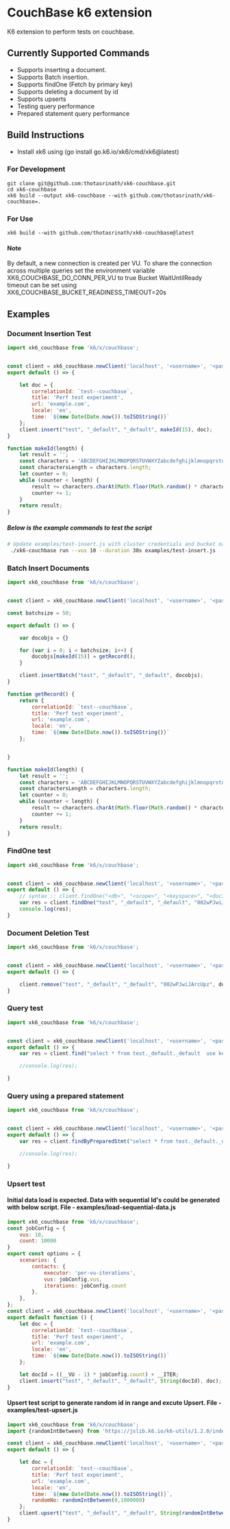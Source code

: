 # CouchBase k6 extension

K6 extension to perform tests on couchbase.

## Currently Supported Commands

- Supports inserting a document.
- Supports Batch insertion.
- Supports findOne (Fetch by primary key)
- Supports deleting a document by id
- Supports upserts
- Testing query performance
- Prepared statement query performance

## Build Instructions

- Install xk6 using (go install go.k6.io/xk6/cmd/xk6@latest)
### For Development
```shell
git clone git@github.com:thotasrinath/xk6-couchbase.git
cd xk6-couchbase
xk6 build --output xk6-couchbase --with github.com/thotasrinath/xk6-couchbase=.
```
### For Use
```shell
xk6 build --with github.com/thotasrinath/xk6-couchbase@latest
```

#### Note

By default, a new connection is created per VU.
To share the connection across multiple queries set the environment variable XK6_COUCHBASE_DO_CONN_PER_VU to true
Bucket WaitUntilReady timeout can be set using XK6_COUCHBASE_BUCKET_READINESS_TIMEOUT=20s

## Examples
### Document Insertion Test
```js
import xk6_couchbase from 'k6/x/couchbase';


const client = xk6_couchbase.newClient('localhost', '<username>', '<password>');
export default () => {

    let doc = {
        correlationId: `test--couchbase`,
        title: 'Perf test experiment',
        url: 'example.com',
        locale: 'en',
        time: `${new Date(Date.now()).toISOString()}`
    };
    client.insert("test", "_default", "_default", makeId(15), doc);
}

function makeId(length) {
    let result = '';
    const characters = 'ABCDEFGHIJKLMNOPQRSTUVWXYZabcdefghijklmnopqrstuvwxyz0123456789';
    const charactersLength = characters.length;
    let counter = 0;
    while (counter < length) {
        result += characters.charAt(Math.floor(Math.random() * charactersLength));
        counter += 1;
    }
    return result;
}

```
##### Below is the example commands to test the script
```bash
# Update examples/test-insert.js with cluster credentials and bucket name
 ./xk6-couchbase run --vus 10 --duration 30s examples/test-insert.js
```

### Batch Insert Documents
```js
import xk6_couchbase from 'k6/x/couchbase';


const client = xk6_couchbase.newClient('localhost', '<username>', '<password>');

const batchsize = 50;

export default () => {

    var docobjs = {}

    for (var i = 0; i < batchsize; i++) {
        docobjs[makeId(15)] = getRecord();
    }

    client.insertBatch("test", "_default", "_default", docobjs);
}

function getRecord() {
    return {
        correlationId: `test--couchbase`,
        title: 'Perf test experiment',
        url: 'example.com',
        locale: 'en',
        time: `${new Date(Date.now()).toISOString()}`
    };


}

function makeId(length) {
    let result = '';
    const characters = 'ABCDEFGHIJKLMNOPQRSTUVWXYZabcdefghijklmnopqrstuvwxyz0123456789';
    const charactersLength = characters.length;
    let counter = 0;
    while (counter < length) {
        result += characters.charAt(Math.floor(Math.random() * charactersLength));
        counter += 1;
    }
    return result;
}

```
### FindOne test
```js
import xk6_couchbase from 'k6/x/couchbase';


const client = xk6_couchbase.newClient('localhost', '<username>', '<password>');
export default () => {
    // syntax :: client.findOne("<db>", "<scope>", "<keyspace>", "<docId>");
    var res = client.findOne("test", "_default", "_default", "002wPJwiJArcUpz");
    console.log(res);
}

```

### Document Deletion Test
```js
import xk6_couchbase from 'k6/x/couchbase';


const client = xk6_couchbase.newClient('localhost', '<username>', '<password>');
export default () => {

    client.remove("test", "_default", "_default", "002wPJwiJArcUpz", doc);
}

```

### Query test
```js
import xk6_couchbase from 'k6/x/couchbase';


const client = xk6_couchbase.newClient('localhost', '<username>', '<password>');
export default () => {
    var res = client.find("select * from test._default._default  use keys \"00096zszpZaT47X\"");

    //console.log(res);

}
```

### Query using a prepared statement 
```js
import xk6_couchbase from 'k6/x/couchbase';


const client = xk6_couchbase.newClient('localhost', '<username>', '<password>');
export default () => {
    var res = client.findByPreparedStmt("select * from test._default._default  use keys \"00096zszpZaT47X\"");

    //console.log(res);

}
```

### Upsert test
#### Initial data load is expected. Data with sequential Id's could be generated with below script. File - examples/load-sequential-data.js

```js
import xk6_couchbase from 'k6/x/couchbase';
const jobConfig = {
    vus: 10,
    count: 10000
}
export const options = {
    scenarios: {
        contacts: {
            executor: 'per-vu-iterations',
            vus: jobConfig.vus,
            iterations: jobConfig.count
        },
    },
};
const client = xk6_couchbase.newClient('localhost', '<username>', '<password>');
export default function () {
    let doc = {
        correlationId: `test--couchbase`,
        title: 'Perf test experiment',
        url: 'example.com',
        locale: 'en',
        time: `${new Date(Date.now()).toISOString()}`
    };

    let docId = ((__VU - 1) * jobConfig.count) + __ITER;
    client.insert("test", "_default", "_default", String(docId), doc);
}
```
#### Upsert test script to generate random id in range and excute Upsert. File - examples/test-upsert.js
```js
import xk6_couchbase from 'k6/x/couchbase';
import {randomIntBetween} from 'https://jslib.k6.io/k6-utils/1.2.0/index.js';

const client = xk6_couchbase.newClient('localhost', '<username>', '<password>');
export default () => {

    let doc = {
        correlationId: `test--couchbase`,
        title: 'Perf test experiment',
        url: 'example.com',
        locale: 'en',
        time: `${new Date(Date.now()).toISOString()}`,
        randomNo: randomIntBetween(0,1000000)
    };
    client.upsert("test", "_default", "_default", String(randomIntBetween(0, 100000)), doc);
}
```
